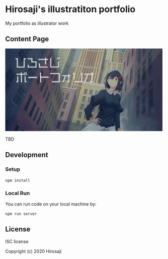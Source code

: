 # Hirosaji's illustratiton portfolio

My portfolio as illustrator work

## Content Page

<a href=""><img src="./img/OGimg.jpg" width="500px"></a>
<p>TBD</p>

## Development

### Setup

```
npm install
```

### Local Run

You can run code on your local machine by:

```
npm run server
```

## License
ISC license

Copyright (c) 2020 Hirosaji
